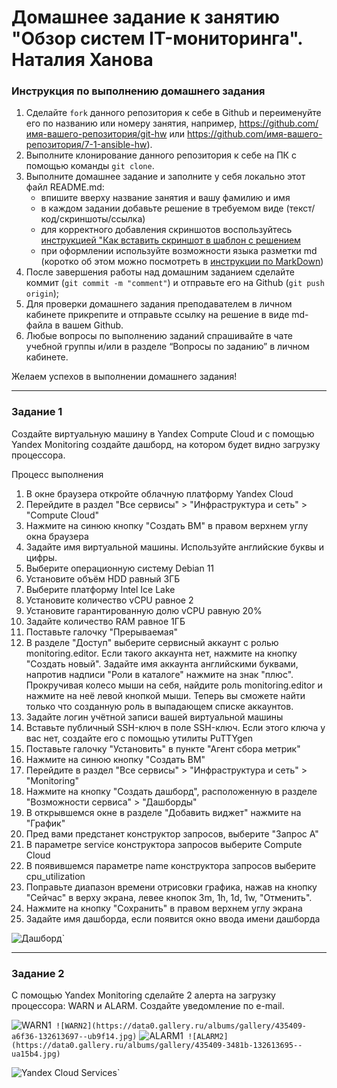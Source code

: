 # Домашнее задание к занятию "Обзор систем IT-мониторинга". Наталия Ханова


### Инструкция по выполнению домашнего задания

   1. Сделайте `fork` данного репозитория к себе в Github и переименуйте его по названию или номеру занятия, например, https://github.com/имя-вашего-репозитория/git-hw или  https://github.com/имя-вашего-репозитория/7-1-ansible-hw).
   2. Выполните клонирование данного репозитория к себе на ПК с помощью команды `git clone`.
   3. Выполните домашнее задание и заполните у себя локально этот файл README.md:
      - впишите вверху название занятия и вашу фамилию и имя
      - в каждом задании добавьте решение в требуемом виде (текст/код/скриншоты/ссылка)
      - для корректного добавления скриншотов воспользуйтесь [инструкцией "Как вставить скриншот в шаблон с решением](https://github.com/netology-code/sys-pattern-homework/blob/main/screen-instruction.md)
      - при оформлении используйте возможности языка разметки md (коротко об этом можно посмотреть в [инструкции  по MarkDown](https://github.com/netology-code/sys-pattern-homework/blob/main/md-instruction.md))
   4. После завершения работы над домашним заданием сделайте коммит (`git commit -m "comment"`) и отправьте его на Github (`git push origin`);
   5. Для проверки домашнего задания преподавателем в личном кабинете прикрепите и отправьте ссылку на решение в виде md-файла в вашем Github.
   6. Любые вопросы по выполнению заданий спрашивайте в чате учебной группы и/или в разделе “Вопросы по заданию” в личном кабинете.
   
Желаем успехов в выполнении домашнего задания!
   
---

### Задание 1

Создайте виртуальную машину в Yandex Compute Cloud и с помощью Yandex Monitoring создайте дашборд, на котором будет видно загрузку процессора.

Процесс выполнения

1.    В окне браузера откройте облачную платформу Yandex Cloud
2.    Перейдите в раздел "Все сервисы" > "Инфраструктура и сеть" > "Compute Cloud"
3.    Нажмите на синюю кнопку "Создать ВМ" в правом верхнем углу окна браузера
4.    Задайте имя виртуальной машины. Используйте английские буквы и цифры.
5.    Выберите операционную систему Debian 11
6.    Установите объём HDD равный 3ГБ
7.    Выберите платформу Intel Ice Lake
8.    Установите количество vCPU равное 2
9.    Установите гарантированную долю vCPU равную 20%
10.    Задайте количество RAM равное 1ГБ
11.    Поставьте галочку "Прерываемая"
12.    В разделе "Доступ" выберите сервисный аккаунт с ролью monitoring.editor. Если такого аккаунта нет, нажмите на кнопку "Создать новый". Задайте имя аккаунта английскими буквами, напротив надписи "Роли в каталоге" нажмите на знак "плюс". Прокручивая колесо мыши на себя, найдите роль monitoring.editor и нажмите на неё левой кнопкой мыши. Теперь вы сможете найти только что созданную роль в выпадающем списке аккаунтов.
13.    Задайте логин учётной записи вашей виртуальной машины
14.    Вставьте публичный SSH-ключ в поле SSH-ключ. Если этого ключа у вас нет, создайте его с помощью утилиты PuTTYgen
15.    Поставьте галочку "Установить" в пункте "Агент сбора метрик"
16.    Нажмите на синюю кнопку "Создать ВМ"
17.    Перейдите в раздел "Все сервисы" > "Инфраструктура и сеть" > "Monitoring"
18.    Нажмите на кнопку "Создать дашборд", расположенную в разделе "Возможности сервиса" > "Дашборды"
19.    В открывшемся окне в разделе "Добавить виджет" нажмите на "График"
20.    Пред вами предстанет конструктор запросов, выберите "Запрос А"
21.    В параметре service конструктора запросов выберите Compute Cloud
22.    В появившемся параметре name конструктора запросов выберите cpu_utilization
23.    Поправьте диапазон времени отрисовки графика, нажав на кнопку "Сейчас" в верху экрана, левее кнопок 3m, 1h, 1d, 1w, "Отменить".
24.    Нажмите на кнопку "Сохранить" в правом верхнем углу экрана
25.    Задайте имя дашборда, если появится окно ввода имени дашборда

![Дашборд](https://data0.gallery.ru/albums/gallery/435409-3c519-132613698--u4da2f.jpg)`

---

### Задание 2

С помощью Yandex Monitoring сделайте 2 алерта на загрузку процессора: WARN и ALARM. Создайте уведомление по e-mail.

![WARN1](https://data0.gallery.ru/albums/gallery/435409-bf776-132613696--u393a2.jpg)`
![WARN2](https://data0.gallery.ru/albums/gallery/435409-a6f36-132613697--ub9f14.jpg)`
![ALARM1](https://data0.gallery.ru/albums/gallery/435409-60466-132613694--u2a547.jpg)`
![ALARM2](https://data0.gallery.ru/albums/gallery/435409-3481b-132613695--ua15b4.jpg)`

![Yandex Cloud Services](https://data0.gallery.ru/albums/gallery/435409-2d2e2-132613699-m750x740-ubd0a3.jpg)`
